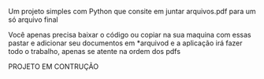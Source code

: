 Um projeto simples com Python que consite em juntar arquivos.pdf para um só arquivo final

Você apenas precisa baixar o código ou copiar na sua maquina com essas pastar e adicionar seu documentos em *arquivod
e a aplicação irá fazer todo o trabalho, apenas se atente na ordem dos pdfs


PROJETO EM CONTRUÇÃO 
